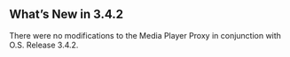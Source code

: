 
## What’s New in 3.4.2

There were no modifications to the Media Player Proxy in conjunction with O.S. Release 3.4.2.
